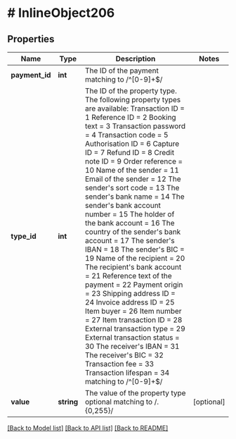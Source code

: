 # # InlineObject206

## Properties

Name | Type | Description | Notes
------------ | ------------- | ------------- | -------------
**payment_id** | **int** | The ID of the payment  matching to /^[0-9]+$/ | 
**type_id** | **int** | The ID of the property type. The following property types are available:      Transaction ID &#x3D; 1     Reference ID &#x3D; 2     Booking text &#x3D; 3     Transaction password &#x3D; 4     Transaction code &#x3D; 5     Authorisation ID &#x3D; 6     Capture ID &#x3D; 7     Refund ID &#x3D; 8     Credit note ID &#x3D; 9     Order reference &#x3D; 10     Name of the sender &#x3D; 11     Email of the sender &#x3D; 12     The sender&#39;s sort code &#x3D; 13     The sender&#39;s bank name &#x3D; 14     The sender&#39;s bank account number &#x3D; 15     The holder of the bank account &#x3D; 16     The country of the sender&#39;s bank account &#x3D; 17     The sender&#39;s IBAN &#x3D; 18     The sender&#39;s BIC &#x3D; 19     Name of the recipient &#x3D; 20     The recipient&#39;s bank account &#x3D; 21     Reference text of the payment &#x3D; 22     Payment origin &#x3D; 23     Shipping address ID &#x3D; 24     Invoice address ID &#x3D; 25     Item buyer &#x3D; 26     Item number &#x3D; 27     Item transaction ID &#x3D; 28     External transaction type &#x3D; 29     External transaction status &#x3D; 30     The receiver&#39;s IBAN &#x3D; 31     The receiver&#39;s BIC &#x3D; 32     Transaction fee &#x3D; 33     Transaction lifespan &#x3D; 34   matching to /^[0-9]+$/ | 
**value** | **string** | The value of the property type optional matching to /.{0,255}/ | [optional] 

[[Back to Model list]](../../README.md#documentation-for-models) [[Back to API list]](../../README.md#documentation-for-api-endpoints) [[Back to README]](../../README.md)


